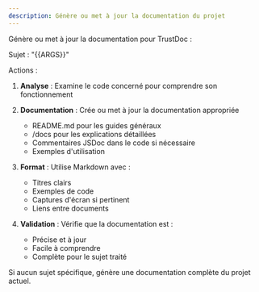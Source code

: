 ```yaml
---
description: Génère ou met à jour la documentation du projet
---
```


Génère ou met à jour la documentation pour TrustDoc :

Sujet : "{{ARGS}}"

Actions :

1. **Analyse** : Examine le code concerné pour comprendre son fonctionnement
2. **Documentation** : Crée ou met à jour la documentation appropriée
   - README.md pour les guides généraux
   - /docs pour les explications détaillées
   - Commentaires JSDoc dans le code si nécessaire
   - Exemples d'utilisation

3. **Format** : Utilise Markdown avec :
   - Titres clairs
   - Exemples de code
   - Captures d'écran si pertinent
   - Liens entre documents

4. **Validation** : Vérifie que la documentation est :
   - Précise et à jour
   - Facile à comprendre
   - Complète pour le sujet traité

Si aucun sujet spécifique, génère une documentation complète du projet actuel.
